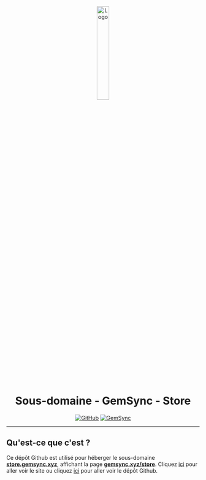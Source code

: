 <div align="center">
  <a href="https://store.gemsync.xyz"><img src="https://gemsync.xyz/images/gemsync.png" alt="Logo" width="25%" height="auto"></a>

  # Sous-domaine - GemSync - Store
  [![GitHub](https://img.shields.io/badge/20syldev-333333?logo=Github&logoColor=white)](https://github.com/20syldev)
  [![GemSync](https://img.shields.io/badge//gemsync-3857ab)](https://github.com/20syldev/gemsync)
</div>

---

## Qu'est-ce que c'est ?
Ce dépôt Github est utilisé pour héberger le sous-domaine **[store.gemsync.xyz](https://store.gemsync.xyz)**, affichant la page **[gemsync.xyz/store](https://gemsync.xyz/store)**.
Cliquez [ici](https://gemsync.xyz) pour aller voir le site ou cliquez [ici](https://github.com/20syldev/gemsync) pour aller voir le dépôt Github.

